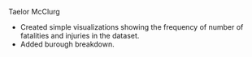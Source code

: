 Taelor McClurg
- Created simple visualizations showing the frequency of number of fatalities and injuries in the dataset.
- Added burough breakdown.

```python

```
